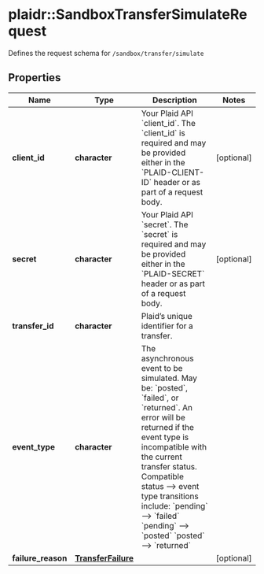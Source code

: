 # plaidr::SandboxTransferSimulateRequest

Defines the request schema for `/sandbox/transfer/simulate`

## Properties
Name | Type | Description | Notes
------------ | ------------- | ------------- | -------------
**client_id** | **character** | Your Plaid API &#x60;client_id&#x60;. The &#x60;client_id&#x60; is required and may be provided either in the &#x60;PLAID-CLIENT-ID&#x60; header or as part of a request body. | [optional] 
**secret** | **character** | Your Plaid API &#x60;secret&#x60;. The &#x60;secret&#x60; is required and may be provided either in the &#x60;PLAID-SECRET&#x60; header or as part of a request body. | [optional] 
**transfer_id** | **character** | Plaid’s unique identifier for a transfer. | 
**event_type** | **character** | The asynchronous event to be simulated. May be: &#x60;posted&#x60;, &#x60;failed&#x60;, or &#x60;returned&#x60;.  An error will be returned if the event type is incompatible with the current transfer status. Compatible status --&gt; event type transitions include:  &#x60;pending&#x60; --&gt; &#x60;failed&#x60;  &#x60;pending&#x60; --&gt; &#x60;posted&#x60;  &#x60;posted&#x60; --&gt; &#x60;returned&#x60;  | 
**failure_reason** | [**TransferFailure**](TransferFailure.md) |  | [optional] 


